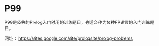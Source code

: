 # P99
P99是经典的Prolog入门时用的训练题目，也适合作为各种FP语言的入门训练题目。

网址：
https://sites.google.com/site/prologsite/prolog-problems
